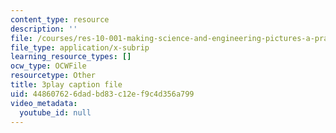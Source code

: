 ```yaml
---
content_type: resource
description: ''
file: /courses/res-10-001-making-science-and-engineering-pictures-a-practical-guide-to-presenting-your-work-spring-2016/448607626dadbd83c12ef9c4d356a799_fdJ7hBBivQc.srt
file_type: application/x-subrip
learning_resource_types: []
ocw_type: OCWFile
resourcetype: Other
title: 3play caption file
uid: 44860762-6dad-bd83-c12e-f9c4d356a799
video_metadata:
  youtube_id: null
---
```

